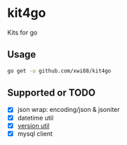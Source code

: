 # kit4go

Kits for go

## Usage

```bash
go get -u github.com/xwi88/kit4go 
```

## Supported or TODO

* [x] json
    wrap: encoding/json & jsoniter
* [x] datetime util
* [x] [version util](github.com/xwi88/version)
* [x] mysql client
